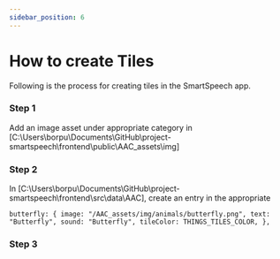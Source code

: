 ```yaml
---
sidebar_position: 6
---
```

# How to create Tiles

Following is the process for creating tiles in the SmartSpeech app.

### Step 1

Add an image asset under appropriate category in [C:\Users\borpu\Documents\GitHub\project-smartspeech\frontend\public\AAC_assets\img]

### Step 2

In [C:\Users\borpu\Documents\GitHub\project-smartspeech\frontend\src\data\AAC], create an entry in the appropriate 

`
butterfly: {
        image: "/AAC_assets/img/animals/butterfly.png",
        text: "Butterfly",
        sound: "Butterfly",
        tileColor: THINGS_TILES_COLOR,
      },
`

### Step 3

